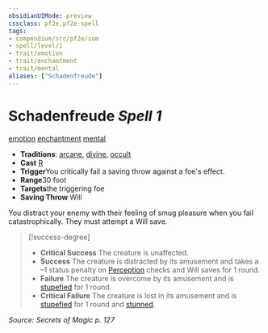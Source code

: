```yaml
---
obsidianUIMode: preview
cssclass: pf2e,pf2e-spell
tags:
- compendium/src/pf2e/som
- spell/level/1
- trait/emotion
- trait/enchantment
- trait/mental
aliases: ["Schadenfreude"]
---
```

# Schadenfreude *Spell 1*   
[emotion](../../Rules/traits/emotion.md)  [enchantment](../../Rules/traits/enchantment.md)  [mental](../../Rules/traits/mental.md)  

- **Traditions**: [arcane](../../Rules/traits/arcane.md), [divine](../../Rules/traits/divine.md), [occult](../../Rules/traits/occult.md)
- **Cast** [R](../../Rules/core-rulebook/chapter-9-playing-the-game.md#Actions "Reaction") 
- **Trigger**You critically fail a saving throw against a foe's effect.
- **Range**30 foot
- **Targets**the triggering foe
- **Saving Throw** Will

You distract your enemy with their feeling of smug pleasure when you fail catastrophically. They must attempt a Will save.

> [!success-degree] 
> - **Critical Success** The creature is unaffected.
> - **Success** The creature is distracted by its amusement and takes a –1 status penalty on [Perception](../skills.md#Perception) checks and Will saves for 1 round.
> - **Failure** The creature is overcome by its amusement and is [stupefied](../../Rules/conditions.md#Stupefied) for 1 round.
> - **Critical Failure** The creature is lost in its amusement and is [stupefied](../../Rules/conditions.md#Stupefied) for 1 round and [stunned](../../Rules/conditions.md#Stunned).

*Source: Secrets of Magic p. 127*